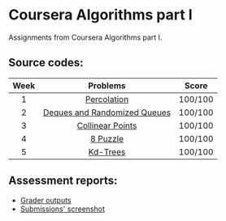 # Coursera Algorithms part I
Assignments from Coursera Algorithms part I.
## Source codes:
| Week | Problems | Score |
| :---: | :---: | :---: |
| 1 | [Percolation](https://github.com/dqhungdl/Coursera-Algorithms-I/tree/master/src/percolation) | 100/100 |
| 2 | [Deques and Randomized Queues](https://github.com/dqhungdl/Coursera-Algorithms-I/tree/master/src/queues) | 100/100 |
| 3 | [Collinear Points](https://github.com/dqhungdl/Coursera-Algorithms-I/tree/master/src/collinear) | 100/100 |
| 4 | [8 Puzzle](https://github.com/dqhungdl/Coursera-Algorithms-I/tree/master/src/puzzle) | 100/100 |
| 5 | [Kd-Trees](https://github.com/dqhungdl/Coursera-Algorithms-I/tree/master/src/kdtree) | 100/100 |
## Assessment reports:
* [Grader outputs](https://github.com/dqhungdl/Coursera-Algorithms-I/tree/master/Grader%20outputs)
* [Submissions' screenshot](https://github.com/dqhungdl/Coursera-Algorithms-I/tree/master/Submissions%20details)

